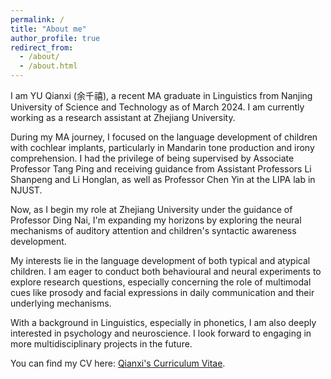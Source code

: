 ```yaml
---
permalink: /
title: "About me"
author_profile: true
redirect_from: 
  - /about/
  - /about.html
---
```


I am YU Qianxi (余千禧), a recent MA graduate in Linguistics from Nanjing University of Science and Technology as of March 2024. I am currently working as a research assistant at Zhejiang University.

During my MA journey, I focused on the language development of children with cochlear implants, particularly in Mandarin tone production and irony comprehension. I had the privilege of being supervised by Associate Professor Tang Ping and receiving guidance from Assistant Professors Li Shanpeng and Li Honglan, as well as Professor Chen Yin at the LIPA lab in NJUST.

Now, as I begin my role at Zhejiang University under the guidance of Professor Ding Nai, I'm expanding my horizons by exploring the neural mechanisms of auditory attention and children's syntactic awareness development.

My interests lie in the language development of both typical and atypical children. I am eager to conduct both behavioural and neural experiments to explore research questions, especially concerning the role of multimodal cues like prosody and facial expressions in daily communication and their underlying mechanisms.

With a background in Linguistics, especially in phonetics, I am also deeply interested in psychology and neuroscience. I look forward to engaging in more multidisciplinary projects in the future.

You can find my CV here: [Qianxi's Curriculum Vitae](../files/YuQianxi_CV_2024.pdf).


